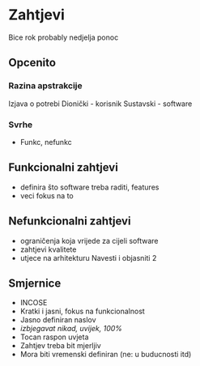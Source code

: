 # Zahtjevi

Bice rok probably nedjelja ponoc

## Opcenito
### Razina apstrakcije
Izjava o potrebi
Dionički - korisnik
Sustavski - software

### Svrhe
- Funkc, nefunkc

## Funkcionalni zahtjevi

- definira što software treba raditi, features
- veci fokus na to


## Nefunkcionalni zahtjevi

- ograničenja koja vrijede za cijeli software
- zahtjevi kvalitete
- utjece na arhitekturu
Navesti i objasniti 2


## Smjernice
- INCOSE
- Kratki i jasni, fokus na funkcionalnost
- Jasno definiran naslov
- *izbjegavat nikad, uvijek, 100%*
- Tocan raspon uvjeta
- Zahtjev treba bit mjerljiv
- Mora biti vremenski definiran (ne: u buducnosti itd)

